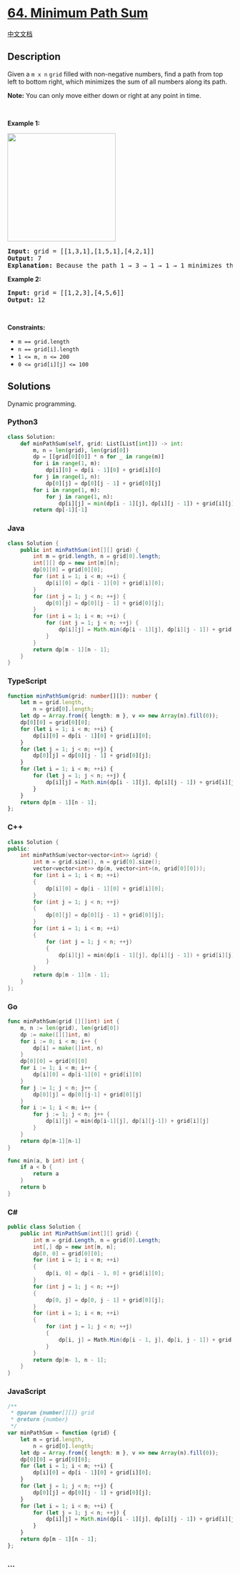 # [64. Minimum Path Sum](https://leetcode.com/problems/minimum-path-sum)

[中文文档](/solution/0000-0099/0064.Minimum%20Path%20Sum/README.md)

## Description

<p>Given a <code>m x n</code> <code>grid</code> filled with non-negative numbers, find a path from top left to bottom right, which minimizes the sum of all numbers along its path.</p>

<p><strong>Note:</strong> You can only move either down or right at any point in time.</p>

<p>&nbsp;</p>
<p><strong>Example 1:</strong></p>
<img alt="" src="https://cdn.jsdelivr.net/gh/doocs/leetcode@main/solution/0000-0099/0064.Minimum%20Path%20Sum/images/minpath.jpg" style="width: 242px; height: 242px;" />
<pre>
<strong>Input:</strong> grid = [[1,3,1],[1,5,1],[4,2,1]]
<strong>Output:</strong> 7
<strong>Explanation:</strong> Because the path 1 &rarr; 3 &rarr; 1 &rarr; 1 &rarr; 1 minimizes the sum.
</pre>

<p><strong>Example 2:</strong></p>

<pre>
<strong>Input:</strong> grid = [[1,2,3],[4,5,6]]
<strong>Output:</strong> 12
</pre>

<p>&nbsp;</p>
<p><strong>Constraints:</strong></p>

<ul>
	<li><code>m == grid.length</code></li>
	<li><code>n == grid[i].length</code></li>
	<li><code>1 &lt;= m, n &lt;= 200</code></li>
	<li><code>0 &lt;= grid[i][j] &lt;= 100</code></li>
</ul>

## Solutions

Dynamic programming.

<!-- tabs:start -->

### **Python3**

```python
class Solution:
    def minPathSum(self, grid: List[List[int]]) -> int:
        m, n = len(grid), len(grid[0])
        dp = [[grid[0][0]] * n for _ in range(m)]
        for i in range(1, m):
            dp[i][0] = dp[i - 1][0] + grid[i][0]
        for j in range(1, n):
            dp[0][j] = dp[0][j - 1] + grid[0][j]
        for i in range(1, m):
            for j in range(1, n):
                dp[i][j] = min(dp[i - 1][j], dp[i][j - 1]) + grid[i][j]
        return dp[-1][-1]
```

### **Java**

```java
class Solution {
    public int minPathSum(int[][] grid) {
        int m = grid.length, n = grid[0].length;
        int[][] dp = new int[m][n];
        dp[0][0] = grid[0][0];
        for (int i = 1; i < m; ++i) {
            dp[i][0] = dp[i - 1][0] + grid[i][0];
        }
        for (int j = 1; j < n; ++j) {
            dp[0][j] = dp[0][j - 1] + grid[0][j];
        }
        for (int i = 1; i < m; ++i) {
            for (int j = 1; j < n; ++j) {
                dp[i][j] = Math.min(dp[i - 1][j], dp[i][j - 1]) + grid[i][j];
            }
        }
        return dp[m - 1][n - 1];
    }
}
```

### **TypeScript**

```ts
function minPathSum(grid: number[][]): number {
    let m = grid.length,
        n = grid[0].length;
    let dp = Array.from({ length: m }, v => new Array(n).fill(0));
    dp[0][0] = grid[0][0];
    for (let i = 1; i < m; ++i) {
        dp[i][0] = dp[i - 1][0] + grid[i][0];
    }
    for (let j = 1; j < n; ++j) {
        dp[0][j] = dp[0][j - 1] + grid[0][j];
    }
    for (let i = 1; i < m; ++i) {
        for (let j = 1; j < n; ++j) {
            dp[i][j] = Math.min(dp[i - 1][j], dp[i][j - 1]) + grid[i][j];
        }
    }
    return dp[m - 1][n - 1];
};
```

### **C++**

```cpp
class Solution {
public:
    int minPathSum(vector<vector<int>> &grid) {
        int m = grid.size(), n = grid[0].size();
        vector<vector<int>> dp(m, vector<int>(n, grid[0][0]));
        for (int i = 1; i < m; ++i)
        {
            dp[i][0] = dp[i - 1][0] + grid[i][0];
        }
        for (int j = 1; j < n; ++j)
        {
            dp[0][j] = dp[0][j - 1] + grid[0][j];
        }
        for (int i = 1; i < m; ++i)
        {
            for (int j = 1; j < n; ++j)
            {
                dp[i][j] = min(dp[i - 1][j], dp[i][j - 1]) + grid[i][j];
            }
        }
        return dp[m - 1][n - 1];
    }
};
```

### **Go**

```go
func minPathSum(grid [][]int) int {
	m, n := len(grid), len(grid[0])
	dp := make([][]int, m)
	for i := 0; i < m; i++ {
		dp[i] = make([]int, n)
	}
	dp[0][0] = grid[0][0]
	for i := 1; i < m; i++ {
		dp[i][0] = dp[i-1][0] + grid[i][0]
	}
	for j := 1; j < n; j++ {
		dp[0][j] = dp[0][j-1] + grid[0][j]
	}
	for i := 1; i < m; i++ {
		for j := 1; j < n; j++ {
			dp[i][j] = min(dp[i-1][j], dp[i][j-1]) + grid[i][j]
		}
	}
	return dp[m-1][n-1]
}

func min(a, b int) int {
	if a < b {
		return a
	}
	return b
}
```

### **C#**

```cs
public class Solution {
    public int MinPathSum(int[][] grid) {
        int m = grid.Length, n = grid[0].Length;
        int[,] dp = new int[m, n];
        dp[0, 0] = grid[0][0];
        for (int i = 1; i < m; ++i)
        {
            dp[i, 0] = dp[i - 1, 0] + grid[i][0];
        }
        for (int j = 1; j < n; ++j)
        {
            dp[0, j] = dp[0, j - 1] + grid[0][j];
        }
        for (int i = 1; i < m; ++i)
        {
            for (int j = 1; j < n; ++j)
            {
                dp[i, j] = Math.Min(dp[i - 1, j], dp[i, j - 1]) + grid[i][j];
            }
        }
        return dp[m- 1, n - 1];
    }
}
```

### **JavaScript**

```js
/**
 * @param {number[][]} grid
 * @return {number}
 */
var minPathSum = function (grid) {
    let m = grid.length,
        n = grid[0].length;
    let dp = Array.from({ length: m }, v => new Array(n).fill(0));
    dp[0][0] = grid[0][0];
    for (let i = 1; i < m; ++i) {
        dp[i][0] = dp[i - 1][0] + grid[i][0];
    }
    for (let j = 1; j < n; ++j) {
        dp[0][j] = dp[0][j - 1] + grid[0][j];
    }
    for (let i = 1; i < m; ++i) {
        for (let j = 1; j < n; ++j) {
            dp[i][j] = Math.min(dp[i - 1][j], dp[i][j - 1]) + grid[i][j];
        }
    }
    return dp[m - 1][n - 1];
};
```

### **...**

```

```

<!-- tabs:end -->
